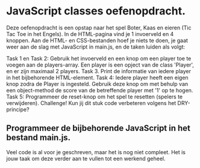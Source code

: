 # JavaScript classes oefenopdracht.

Deze oefenopdracht is een opstap naar het spel Boter, Kaas en eieren (Tic Tac Toe in het Engels). In de HTML-pagina vind je 1 invoerveld en 4 knoppen. Aan de HTML- en CSS-bestanden hoef je niets te doen, je gaat weer aan de slag met JavaScript in main.js, en de taken luiden als volgt:

Task 1 en Task 2: Gebruik het invoerveld en een knop om een player toe te voegen aan de players-array. Een player is een opject van de class 'Player', en er zijn maximaal 2 players.
Task 3. Print de informatie van iedere player in het bijbehorende HTML-element. 
Task 4: Iedere player heeft een eigen knop zodra de Player is ingesteld. Gebruik deze knop om met behulp van een object-method de score van de betreffende player met '1' op te hogen.
Task 5: Programmeer de reset-knop om het spel te resetten (spelers te verwijderen).
Challenge! Kun jij dit stuk code verbeteren volgens het DRY-principe?

## Programmeer de bijbehorende JavaScript in het bestand main.js. 

Veel code is al voor je geschreven, maar het is nog niet compleet. Het is jouw taak om deze verder aan te vullen tot een werkend geheel.